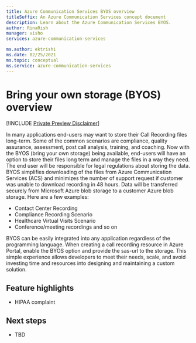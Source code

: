 ```yaml
---
title: Azure Communication Services BYOS overview
titleSuffix: An Azure Communication Services concept document
description: Learn about the Azure Communication Services BYOS.
author: RinaRish
manager: visho
services: azure-communication-services

ms.author: ektrishi
ms.date: 02/25/2021
ms.topic: conceptual
ms.service: azure-communication-services
---
```


# Bring your own storage (BYOS) overview

[!INCLUDE [Private Preview Disclaimer](../includes/private-preview-include-section.md)]

In many applications end-users may want to store their Call Recording files long-term. Some of the common scenarios are compliance, quality assurance, assessment, post call analysis, training, and coaching. Now with the BYOS (bring your own storage) being available, end-users will have an option to store their files long term and manage the files in a way they need. The end user will be responsible for legal regulations about storing the data. BYOS simplifies downloading of the files from Azure Communication Services (ACS) and minimizes the number of support request if customer was unable to download recording in 48 hours. Data will be transferred securely from Microsoft Azure blob storage to a customer Azure blob storage. 
Here are a few examples:
- Contact Center Recording
- Compliance Recording Scenario
- Healthcare Virtual Visits Scenario
- Conference/meeting recordings and so on

BYOS can be easily integrated into any application regardless of the programming language. When creating a call recording resource in Azure Portal, enable the BYOS option and provide the sas-url to the storage. This simple experience allows developers to meet their needs, scale, and avoid investing time and resources into designing and maintaining a custom solution.

## Feature highlights

- HIPAA complaint

## Next steps
- TBD
